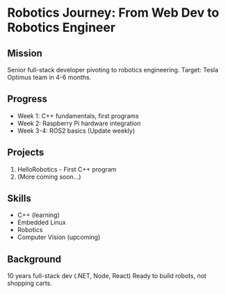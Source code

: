 # Robotics Journey: From Web Dev to Robotics Engineer

## Mission
Senior full-stack developer pivoting to robotics engineering.
Target: Tesla Optimus team in 4-6 months.

## Progress
- Week 1: C++ fundamentals, first programs
- Week 2: Raspberry Pi hardware integration
- Week 3-4: ROS2 basics
  (Update weekly)

## Projects
1. HelloRobotics - First C++ program
2. (More coming soon...)

## Skills
- C++ (learning)
- Embedded Linux
- Robotics
- Computer Vision (upcoming)

## Background
10 years full-stack dev (.NET, Node, React)
Ready to build robots, not shopping carts.